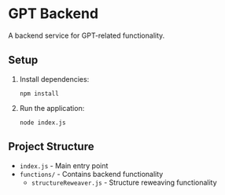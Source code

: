 # GPT Backend

A backend service for GPT-related functionality.

## Setup

1. Install dependencies:
   ```
   npm install
   ```

2. Run the application:
   ```
   node index.js
   ```

## Project Structure

- `index.js` - Main entry point
- `functions/` - Contains backend functionality
  - `structureReweaver.js` - Structure reweaving functionality 